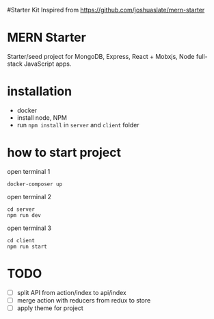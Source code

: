 
#Starter Kit
Inspired from https://github.com/joshuaslate/mern-starter

# MERN Starter
Starter/seed project for MongoDB, Express, React + Mobxjs, Node full-stack JavaScript apps.

# installation
- docker
- install node, NPM
- run `npm install` in `server` and `client` folder

# how to start project
open terminal 1
```
docker-composer up
```

open terminal 2
```
cd server
npm run dev
```

open terminal 3
```
cd client
npm run start
```

# TODO

- [ ] split API from action/index to api/index
- [ ] merge action with reducers from redux to store
- [ ] apply theme for project
